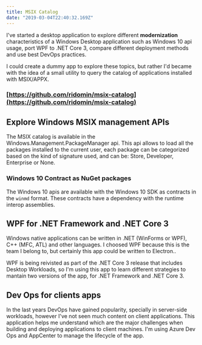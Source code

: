 ```yaml
---
title: MSIX Catalog
date: "2019-03-04T22:40:32.169Z"
---
```




I've started a desktop application to explore different **modernization** characteristics
of a Windows Desktop application such as Windows 10 api usage, port WPF to .NET Core 3, compare
different deployment methods and use best DevOps practices.

I could create a dummy app to explore these topics, but rather I'd became with the idea
of a small utility to query the catalog of applications installed with MSIX/APPX.

### [https://github.com/ridomin/msix-catalog](https://github.com/ridomin/msix-catalog)

## Explore Windows MSIX management APIs

The MSIX catalog is available in the Windows.Management.PackageManager api. This api allows to load
all the packages installed to the current user, each package can be categorized based on the
kind of signature used, and can be: Store, Developer, Enterprise or None.

### Windows 10 Contract as NuGet packages

The Windows 10 apis are available with the Windows 10 SDK as contracts in the `winmd` format.
These contracts have a dependency with the runtime interop assemblies. 


## WPF for .NET Framework and .NET Core 3 

Windows native applications can be written in .NET (WinForms or WPF), C++ (MFC, ATL) and other languages. 
I choosed WPF because this is the team I belong to, but certainly this app could be written to Electron..

WPF is being reivisted as part of the .NET Core 3 release that includes Desktop Workloads, so I'm using this app to learn
different strategies to mantain two versions of the app, for .NET Framework and .NET Core 3.

## Dev Ops for clients apps

In the last years DevOps have gained popularity, specially in server-side workloads, however I've not seen much
content on client applications. This application helps me understand which are the major challenges when building
and deploying applications to client machines. I'm using Azure Dev Ops and AppCenter to manage the lifecycle of the app.


